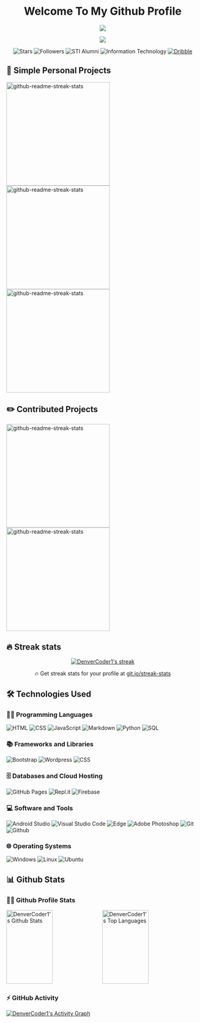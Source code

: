 <!-- Credits to DenverCoder1 for a beautiful Readme (https://github.com/DenverCoder1/DenverCoder1) -->
<h2 align="center">
   <h1 align="center"><b>Welcome To My Github Profile</b></h1>
    <p align="center">
      <a href="https://www.codewars.com/users/Jookie262"> <img src="https://www.codewars.com/users/Jookie262/badges/large"> </a>
    </p>
</h2>

<p align="center">
  <a href="https://github.com/DenverCoder1/readme-typing-svg">
  <img src="https://readme-typing-svg.herokuapp.com?color=FFC83D&center=true&vCenter=true&width=380&height=45&lines=Rookie+Developer+Here!;Self+Taught+Coderist;Wants+to+Collaborate+with+Others;Always+Learning+New+Things">
  </a>
</p>



<p align="center">
  <img alt="Stars" src="https://img.shields.io/github/stars/Jookie262?style=for-the-badge&labelColor=488207&color=55960C"/>
  <img alt="Followers" src="https://img.shields.io/github/followers/Jookie262?style=for-the-badge&color=7C007C&labelColor=640464"/>
  <img alt="STI Alumni" src="https://img.shields.io/badge/STI%20-ALUMNI-yellow?style=for-the-badge&labelColor=C79600&color=E1AD0E"/>
  <img alt="Information Technology" src="https://img.shields.io/badge/INFORMATION%20-TECHNOLOGY-BLUE?style=for-the-badge&color=236ad3&labelColor=1155ba"/>
  <a href="https://dribbble.com/Yolo_Designer" target="_blank">
   <img alt="Dribble" src="https://img.shields.io/badge/Dribbble-EA4C89?style=for-the-badge&logo=dribbble&logoColor=white"/>  
  </a>  
</p>


## 🎒 Simple Personal Projects

<p align="left">
 <a href="https://github.com/Jookie262/Calculator" target="_blank"><img width="270" src="https://denvercoder1-github-readme-stats.vercel.app/api/pin/?username=Jookie262&repo=Calculator&theme=react&bg_color=1F222E&title_color=F85D7F&icon_color=F8D866&hide_border=true&show_icons=false" alt="github-readme-streak-stats"></a>
 <a href="https://github.com/Jookie262/ColorFlipper" target="_blank"><img width="270" src="https://denvercoder1-github-readme-stats.vercel.app/api/pin/?username=Jookie262&repo=ColorFlipper&theme=react&bg_color=1F222E&title_color=F85D7F&icon_color=F8D866&hide_border=true&show_icons=false" alt="github-readme-streak-stats"></a>
 <a href="https://github.com/Jookie262/MemoryGame" target="_blank"><img width="270" src="https://denvercoder1-github-readme-stats.vercel.app/api/pin/?username=Jookie262&repo=MemoryGame&theme=react&bg_color=1F222E&title_color=F85D7F&icon_color=F8D866&hide_border=true&show_icons=false" alt="github-readme-streak-stats"><a>
</p>

## ✏️ Contributed Projects

<p align="left">
 <a href="https://github.com/tushartiwari7/language-translator" target="_blank"><img width="270" src="https://denvercoder1-github-readme-stats.vercel.app/api/pin/?username=tushartiwari7&repo=language-translator&theme=react&bg_color=1F222E&title_color=F85D7F&icon_color=F8D866&hide_border=true&show_icons=false" alt="github-readme-streak-stats"><a>
 <a href="https://github.com/Pynata/Pynata.github.io" target="_blank"><img width="270" src="https://denvercoder1-github-readme-stats.vercel.app/api/pin/?username=Pynata&repo=Pynata.github.io&theme=react&bg_color=1F222E&title_color=F85D7F&icon_color=F8D866&hide_border=true&show_icons=false" alt="github-readme-streak-stats"><a>
</p>

## 🔥 Streak stats
<p align="center">
 <a href="https://github.com/DenverCoder1/github-readme-streak-stats" target="_blank">
    <img title="🔥 Get streak stats for your profile at git.io/streak-stats" alt="DenverCoder1's streak" src="https://github-readme-streak-stats.herokuapp.com?user=Jookie262&theme=monokai-metallian&hide_border=true"/>
  </a>
  <p align="center">🔥 Get streak stats for your profile at <a href="https://git.io/streak-stats">git.io/streak-stats</a></p>
</p>

## 🛠️ Technologies Used

### 👨‍💻 Programming Languages
<p>
    <img alt="HTML" src="https://img.shields.io/badge/HTML-E34F26.svg?logo=html5&logoColor=white&style=for-the-badge">
    <img alt="CSS" src="https://img.shields.io/badge/CSS-1572B6.svg?logo=css3&logoColor=white&style=for-the-badge">
    <img alt="JavaScript" src="https://img.shields.io/badge/JavaScript-F7DF1E.svg?logo=javascript&logoColor=black&style=for-the-badge">
    <img alt="Markdown" src="https://img.shields.io/badge/Markdown-000000.svg?logo=markdown&logoColor=white&style=for-the-badge">
    <img alt="Python" src="https://img.shields.io/badge/Python-14354C.svg?logo=python&logoColor=white&style=for-the-badge">
    <img alt="SQL" src="https://img.shields.io/badge/SQL-025E8C.svg?logo=amazon-dynamodb&logoColor=white&style=for-the-badge">
</p>

### 📚 Frameworks and Libraries
<p>
    <img alt="Bootstrap" src="https://img.shields.io/badge/Bootstrap-7952B3.svg?logo=bootstrap&logoColor=white&style=for-the-badge">
    <img alt="Wordpress" src="https://img.shields.io/badge/Wordpress-21759B?logo=wordpress&logoColor=white&style=for-the-badge">
    <img alt="CSS" src="https://img.shields.io/badge/jQuery-0769AD?style=for-the-badge&logo=jquery&logoColor=white">
</p>

### 🗄️ Databases and Cloud Hosting

<p>
<img alt="GitHub Pages" src="https://img.shields.io/badge/GitHub%20Pages-327FC7.svg?logo=github&logoColor=white&style=for-the-badge">
<img alt="Repl.it" src="https://img.shields.io/badge/Repl.it-0D101E.svg?logo=Replit&logoColor=white&style=for-the-badge">
<img alt="Firebase" src ="https://img.shields.io/badge/firebase-%23039BE5.svg?style=for-the-badge&logo=firebase">
</p>

### 💻 Software and Tools
<p>
<img alt="Android Studio" src="https://img.shields.io/badge/Android%20Studio-008678.svg?logo=android-studio&logoColor=white&style=for-the-badge">
<img alt="Visual Studio Code" src="https://img.shields.io/badge/Visual%20Studio%20Code-0078d7.svg?logo=visual-studio-code&logoColor=white&style=for-the-badge">
<img alt="Edge" src="https://img.shields.io/badge/Edge-0078D7?style=for-the-badge&logo=Microsoft-edge&logoColor=white">
<img alt="Adobe Photoshop" src="https://img.shields.io/badge/adobephotoshop-%2331A8FF.svg?style=for-the-badge&logo=adobephotoshop&logoColor=white">
<img alt="Git" src="https://img.shields.io/badge/git-%23F05033.svg?style=for-the-badge&logo=git&logoColor=white">
<img alt="Github" src="https://img.shields.io/badge/github-%23121011.svg?style=for-the-badge&logo=github&logoColor=white">
</p>

### 🌐 Operating Systems
<p>
 <img alt="Windows" src="https://img.shields.io/badge/Windows-0078D6?style=for-the-badge&logo=windows&logoColor=white">
 <img alt="Linux" src="https://img.shields.io/badge/Linux-FCC624?style=for-the-badge&logo=linux&logoColor=black">
 <img alt="Ubuntu" src="https://img.shields.io/badge/Ubuntu-E95420?style=for-the-badge&logo=ubuntu&logoColor=white">
</p>

## 📊 Github Stats

### 🐱‍💻 Github Profile Stats
<p>
  <a href="https://github.com/anuraghazra/github-readme-stats" target="_blank"><img alt="DenverCoder1's Github Stats" src="https://denvercoder1-github-readme-stats.vercel.app/api/?username=Jookie262&show_icons=true&count_private=true&theme=react&hide_border=true&bg_color=1F222E&title_color=F85D7F&icon_color=F8D866" height="192px" width="49%" /></a>
  <a href="https://github.com/anuraghazra/github-readme-stats"><img alt="DenverCoder1's Top Languages" src="https://github-readme-stats.vercel.app/api/top-langs/?username=Jookie262&langs_count=8&layout=compact&theme=react&hide_border=true&bg_color=1F222E&title_color=F85D7F&icon_color=F8D866" height="192px" width="49%" /></a>
</p>

### ⚡ GitHub Activity
<p>
<a href="https://github.com/ashutosh00710/github-readme-activity-graph" target="_blank"><img alt="DenverCoder1's Activity Graph" src="https://activity-graph.herokuapp.com/graph?username=Jookie262&bg_color=1F222E&color=F8D866&line=F85D7F&point=FFFFFF&hide_border=true" /></a>
</p>

<!-- <h2><b>Rookie Developer Here</b>
<img src="https://media.giphy.com/media/mGcNjsfWAjY5AEZNw6/giphy.gif" width="50">
</h2>

**`😊 Paul Jolou`** | **`✨ Hello, Philippines`** | <img src="https://encrypted-tbn0.gstatic.com/images?q=tbn%3AANd9GcQRURGLQSwTPzlujxSaVwd3n5756CKdGTkFsA&usqp=CAU" width="15" height="15" alt="STI Logo"> **`STI Alumni`** | **`🖥️ BS in Information Technology (Undegraduate)`**


### **Hello Everyone** 👋💻🦄

Hi, I'm 😊 Paul Jolou, A 🎓 student from the Philippines who wants to learn and explore new 🕹 technologies. I'm always looking for opportunities, like online courses, seminars, conferences, and classes, that can help me learn and grow. I enjoy 🙆‍♂️ collaborating and help each other in times of need. I am currently finding my way to fight against procrastination.


### **Personal Skill Ratings**
<p> 
    <img src="https://img.shields.io/badge/HTML5-%E2%98%85%E2%98%85%E2%98%85%E2%98%85%E2%98%85-E54C21" /> 
    <img src="https://img.shields.io/badge/CSS3-%E2%98%85%E2%98%85%E2%98%85%E2%98%85%E2%98%85-44b2fb" /> 
    <img src="https://img.shields.io/badge/Javascript-%E2%98%85%E2%98%85%E2%98%85%E2%98%86%E2%98%86-F7DF1E" /> 
    <img src="https://img.shields.io/badge/SCSS-%E2%98%85%E2%98%85%E2%98%86%E2%98%86%E2%98%86-CE679A" />
    <img src="https://img.shields.io/badge/PHP-%E2%98%85%E2%98%86%E2%98%86%E2%98%86%E2%98%86-8993BE" />
    <img src="https://img.shields.io/badge/SQL-%E2%98%85%E2%98%86%E2%98%86%E2%98%86%E2%98%86-ffc700" /> 
    <img src="https://img.shields.io/badge/Bootstrap-%E2%98%85%E2%98%85%E2%98%85%E2%98%86%E2%98%86-553A7D" />
    <img src="https://img.shields.io/badge/jQuery-%E2%98%85%E2%98%85%E2%98%85%E2%98%86%E2%98%86-468EC1" />
    <img src="https://img.shields.io/badge/Wordpress-%E2%98%85%E2%98%85%E2%98%86%E2%98%86%E2%98%86-00749A" />
    <img src="https://img.shields.io/badge/Java-%E2%98%85%E2%98%85%E2%98%86%E2%98%86%E2%98%86-E76F00" />
    <img src="https://img.shields.io/badge/Adobe%20Photoshop-%E2%98%85%E2%98%85%E2%98%85%E2%98%85%E2%98%86-001E36" />
    <img src="https://img.shields.io/badge/Adobe%20XD-%E2%98%85%E2%98%86%E2%98%86%E2%98%86%E2%98%86-FF26BE" />       
</p>

### **Technologies that I've used**
<p>
<img src="https://cdn.worldvectorlogo.com/logos/html5.svg" width="80" height="80" alt="HTML5">
<img src="https://img.icons8.com/color/100/000000/css3.png" width="80" height="80" alt="CSS3">
<img src="https://cdn.worldvectorlogo.com/logos/logo-javascript.svg" width="80" height="80" alt="Javascript">
<img src="https://cdn.worldvectorlogo.com/logos/sass-1.svg" width="80" height="80" alt="Sass">
<img src="https://static.cdnlogo.com/logos/c/27/c.svg" width="80" height="80" alt="C#">
<img src="https://cdn.worldvectorlogo.com/logos/python-5.svg" width="80" height="80" alt="Python">
<img src="https://cdn.worldvectorlogo.com/logos/bootstrap-4.svg" width="80" height="80" alt="Bootstrap">
<img src="https://cdn.worldvectorlogo.com/logos/jquery.svg" width="80" height="80" alt="JQuery">
<img src="https://cdn.worldvectorlogo.com/logos/wordpress-blue.svg" width="80" height="80" alt="Wordpress">
<img src="https://seeklogo.com/images/A/adobe-photoshop-logo-7B88D7B5AA-seeklogo.com.png" width="80" height="80" alt="Adobe Photoshop">
<img src="https://cdn.worldvectorlogo.com/logos/adobe-xd.svg" width="80" height="80" alt="Adobe XD">
<img src="https://img.icons8.com/color/96/000000/firebase.png" width="80" height="80" alt="Firebase"/>
<img src="https://cdn.worldvectorlogo.com/logos/git-icon.svg" width="80" height="80" alt="Git">
<img src="https://cdn.worldvectorlogo.com/logos/github-icon-1.svg" width="80" height="80" alt="Github">
<img src="https://cdn.worldvectorlogo.com/logos/java-4.svg" width="80" height="80" alt="Java">
<img src="https://cdn.worldvectorlogo.com/logos/android.svg" width="80" height="80" alt="Android">
<img src="https://i.ya-webdesign.com/images/android-studio-png.png" width="80" height="80" alt="Android Studio">
<img src="https://upload-icon.s3.us-east-2.amazonaws.com/uploads/icons/png/18579954981556105328-512.png" width="80" height="80" alt="Notion">
<img src="https://seeklogo.com/images/V/visual-studio-code-logo-449D71944F-seeklogo.com.png" width="80" height="80" alt="VS Code">
<img src="https://cdn.worldvectorlogo.com/logos/chrome.svg" width="80" height="80" alt="Google Chrome">
<img src="https://cdn.worldvectorlogo.com/logos/microsoft-windows-22.svg" width="80" height="80" alt="Windows">
<img src="https://cdn.worldvectorlogo.com/logos/ubuntu-4.svg" width="80" height="80" alt="Ubuntu">
</p> -->

<!-- The Link of this logo is: https://worldvectorlogo.com -->

<!--
**JolouTheRookie/JolouTheRookie** is a ✨ _special_ ✨ repository because its `README.md` (this file) appears on your GitHub profile.

Here are some ideas to get you started:

- 🔭 I’m currently working on ...
- 🌱 I’m currently learning ...
- 👯 I’m looking to collaborate on ...
- 🤔 I’m looking for help with ...
- 💬 Ask me about ...
- 📫 How to reach me: ...
- 😄 Pronouns: ...
- ⚡ Fun fact: ...
-->
